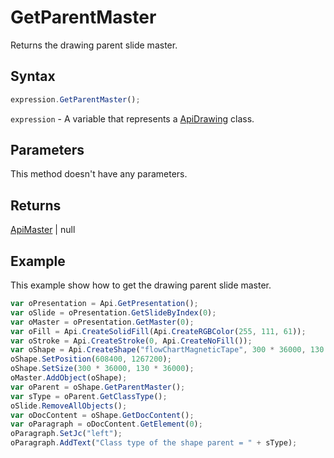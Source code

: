 # GetParentMaster

Returns the drawing parent slide master.

## Syntax

```javascript
expression.GetParentMaster();
```

`expression` - A variable that represents a [ApiDrawing](../ApiDrawing.md) class.

## Parameters

This method doesn't have any parameters.

## Returns

[ApiMaster](../../ApiMaster/ApiMaster.md) \| null

## Example

This example show how to get the drawing parent slide master.

```javascript editor-pptx
var oPresentation = Api.GetPresentation();
var oSlide = oPresentation.GetSlideByIndex(0);
var oMaster = oPresentation.GetMaster(0);
var oFill = Api.CreateSolidFill(Api.CreateRGBColor(255, 111, 61));
var oStroke = Api.CreateStroke(0, Api.CreateNoFill());
var oShape = Api.CreateShape("flowChartMagneticTape", 300 * 36000, 130 * 36000, oFill, oStroke);
oShape.SetPosition(608400, 1267200);
oShape.SetSize(300 * 36000, 130 * 36000);
oMaster.AddObject(oShape);
var oParent = oShape.GetParentMaster();
var sType = oParent.GetClassType();
oSlide.RemoveAllObjects();
var oDocContent = oShape.GetDocContent();
var oParagraph = oDocContent.GetElement(0);
oParagraph.SetJc("left");
oParagraph.AddText("Class type of the shape parent = " + sType);
```
